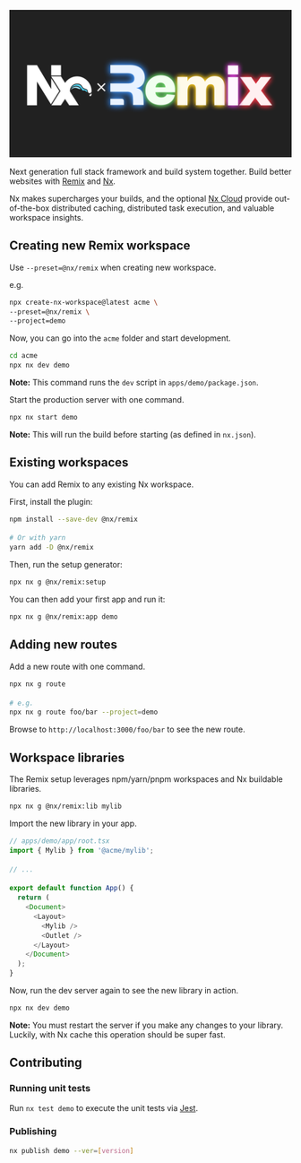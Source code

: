 <p style="text-align: center;"><img src="https://github.com/nrwl/nx-labs/raw/main/packages/remix/nx-remix.png" width="600" alt="Nx - Smart, Fast and Extensible Build System"></p>

Next generation full stack framework and build system together. Build better websites with [Remix](https://remix.run/) and [Nx](https://nx.dev).

Nx makes supercharges your builds, and the optional [Nx Cloud](https://nx.app) provide out-of-the-box distributed caching, distributed task execution, and valuable workspace insights.

## Creating new Remix workspace

Use `--preset=@nx/remix` when creating new workspace.

e.g.

```bash
npx create-nx-workspace@latest acme \
--preset=@nx/remix \
--project=demo
```

Now, you can go into the `acme` folder and start development.

```bash
cd acme
npx nx dev demo
```

**Note:** This command runs the `dev` script in `apps/demo/package.json`.

Start the production server with one command.

```bash
npx nx start demo
```

**Note:** This will run the build before starting (as defined in `nx.json`).

## Existing workspaces

You can add Remix to any existing Nx workspace.

First, install the plugin:

```bash
npm install --save-dev @nx/remix

# Or with yarn
yarn add -D @nx/remix
```

Then, run the setup generator:

```bash
npx nx g @nx/remix:setup
```

You can then add your first app and run it:

```bash
npx nx g @nx/remix:app demo
```

## Adding new routes

Add a new route with one command.

```bash
npx nx g route

# e.g.
npx nx g route foo/bar --project=demo
```

Browse to `http://localhost:3000/foo/bar` to see the new route.

## Workspace libraries

The Remix setup leverages npm/yarn/pnpm workspaces and Nx buildable libraries.

```bash
npx nx g @nx/remix:lib mylib
```

Import the new library in your app.

```typescript jsx
// apps/demo/app/root.tsx
import { Mylib } from '@acme/mylib';

// ...

export default function App() {
  return (
    <Document>
      <Layout>
        <Mylib />
        <Outlet />
      </Layout>
    </Document>
  );
}
```

Now, run the dev server again to see the new library in action.

```bash
npx nx dev demo
```

**Note:** You must restart the server if you make any changes to your library. Luckily, with Nx cache this operation should be super fast.

## Contributing

### Running unit tests

Run `nx test demo` to execute the unit tests via [Jest](https://jestjs.io).

### Publishing

```bash
nx publish demo --ver=[version]
```
